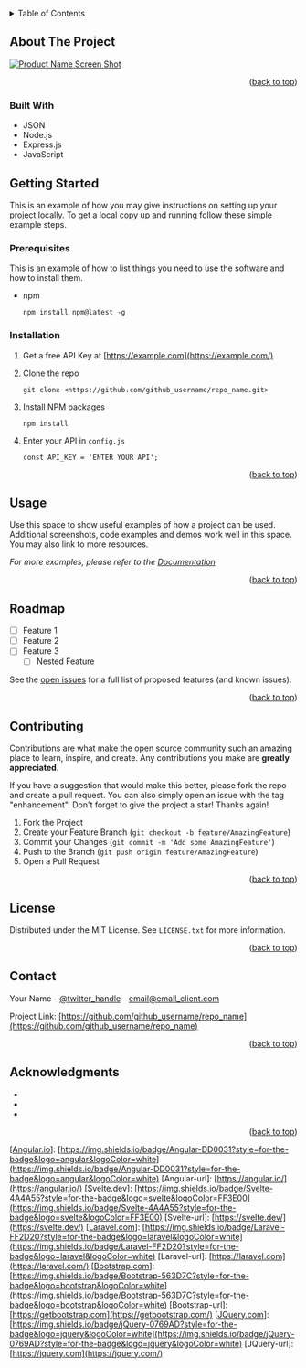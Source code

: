 <!-- Improved compatibility of back to top link: See: [https://github.com/othneildrew/Best-README-Template/pull/73](https://github.com/othneildrew/Best-README-Template/pull/73) -->
<a name="readme-top"></a>

<!-- TABLE OF CONTENTS -->
<details>
<summary>Table of Contents</summary>
<ol>
<li>
<a href="#about-the-project">About The Project</a>
<ul>
<li><a href="#built-with">Built With</a></li>
</ul>
</li>
<li>
<a href="#getting-started">Getting Started</a>
<ul>
<li><a href="#prerequisites">Prerequisites</a></li>
<li><a href="#installation">Installation</a></li>
</ul>
</li>
<li><a href="#usage">Usage</a></li>
<li><a href="#roadmap">Roadmap</a></li>
<li><a href="#contributing">Contributing</a></li>
<li><a href="#license">License</a></li>
<li><a href="#contact">Contact</a></li>
<li><a href="#acknowledgments">Acknowledgments</a></li>
</ol>
</details>

<!-- ABOUT THE PROJECT -->

## About The Project

[![Product Name Screen Shot][product-screenshot]](https://example.com/)

<!-- Here's a blank template to get started: To avoid retyping too much info. Do a search and replace with your text editor for the following: `github_username`, `repo_name`, `twitter_handle`, `linkedin_username`, `email_client`, `email`, `project_title`, `project_description`-->

<p align="right">(<a href="#readme-top">back to top</a>)</p>

### Built With

- JSON
- Node.js
- Express.js
- JavaScript

<!-- GETTING STARTED -->

## Getting Started

This is an example of how you may give instructions on setting up your project locally.
To get a local copy up and running follow these simple example steps.

### Prerequisites

This is an example of how to list things you need to use the software and how to install them.

- npm
    
    ```
    npm install npm@latest -g
    
    ```
    

### Installation

1. Get a free API Key at [https://example.com](https://example.com/)
2. Clone the repo
    
    ```
    git clone <https://github.com/github_username/repo_name.git>
    
    ```
    
3. Install NPM packages
    
    ```
    npm install
    
    ```
    
4. Enter your API in `config.js`
    
    ```
    const API_KEY = 'ENTER YOUR API';
    
    ```
    

<p align="right">(<a href="#readme-top">back to top</a>)</p>

<!-- USAGE EXAMPLES -->

## Usage

Use this space to show useful examples of how a project can be used. Additional screenshots, code examples and demos work well in this space. You may also link to more resources.

*For more examples, please refer to the [Documentation](https://example.com/)*

<p align="right">(<a href="#readme-top">back to top</a>)</p>

<!-- ROADMAP -->

## Roadmap

- [ ]  Feature 1
- [ ]  Feature 2
- [ ]  Feature 3
    - [ ]  Nested Feature

See the [open issues](https://github.com/github_username/repo_name/issues) for a full list of proposed features (and known issues).

<p align="right">(<a href="#readme-top">back to top</a>)</p>

<!-- CONTRIBUTING -->

## Contributing

Contributions are what make the open source community such an amazing place to learn, inspire, and create. Any contributions you make are **greatly appreciated**.

If you have a suggestion that would make this better, please fork the repo and create a pull request. You can also simply open an issue with the tag "enhancement".
Don't forget to give the project a star! Thanks again!

1. Fork the Project
2. Create your Feature Branch (`git checkout -b feature/AmazingFeature`)
3. Commit your Changes (`git commit -m 'Add some AmazingFeature'`)
4. Push to the Branch (`git push origin feature/AmazingFeature`)
5. Open a Pull Request

<p align="right">(<a href="#readme-top">back to top</a>)</p>

<!-- LICENSE -->

## License

Distributed under the MIT License. See `LICENSE.txt` for more information.

<p align="right">(<a href="#readme-top">back to top</a>)</p>

<!-- CONTACT -->

## Contact

Your Name - [@twitter_handle](https://twitter.com/twitter_handle) - email@email_client.com

Project Link: [https://github.com/github_username/repo_name](https://github.com/github_username/repo_name)

<p align="right">(<a href="#readme-top">back to top</a>)</p>

<!-- ACKNOWLEDGMENTS -->

## Acknowledgments

- 
- 
- 

<p align="right">(<a href="#readme-top">back to top</a>)</p>

<!-- MARKDOWN LINKS & IMAGES -->
<!-- [https://www.markdownguide.org/basic-syntax/#reference-style-links](https://www.markdownguide.org/basic-syntax/#reference-style-links) -->
[contributors-shield]: [https://img.shields.io/github/contributors/github_username/repo_name.svg?style=for-the-badge](https://img.shields.io/github/contributors/github_username/repo_name.svg?style=for-the-badge)
[contributors-url]: [https://github.com/github_username/repo_name/graphs/contributors](https://github.com/github_username/repo_name/graphs/contributors)
[forks-shield]: [https://img.shields.io/github/forks/github_username/repo_name.svg?style=for-the-badge](https://img.shields.io/github/forks/github_username/repo_name.svg?style=for-the-badge)
[forks-url]: [https://github.com/github_username/repo_name/network/members](https://github.com/github_username/repo_name/network/members)
[stars-shield]: [https://img.shields.io/github/stars/github_username/repo_name.svg?style=for-the-badge](https://img.shields.io/github/stars/github_username/repo_name.svg?style=for-the-badge)
[stars-url]: [https://github.com/github_username/repo_name/stargazers](https://github.com/github_username/repo_name/stargazers)
[issues-shield]: [https://img.shields.io/github/issues/github_username/repo_name.svg?style=for-the-badge](https://img.shields.io/github/issues/github_username/repo_name.svg?style=for-the-badge)
[issues-url]: [https://github.com/github_username/repo_name/issues](https://github.com/github_username/repo_name/issues)
[license-shield]: [https://img.shields.io/github/license/github_username/repo_name.svg?style=for-the-badge](https://img.shields.io/github/license/github_username/repo_name.svg?style=for-the-badge)
[license-url]: [https://github.com/github_username/repo_name/blob/master/LICENSE.txt](https://github.com/github_username/repo_name/blob/master/LICENSE.txt)
[linkedin-shield]: [https://img.shields.io/badge/-LinkedIn-black.svg?style=for-the-badge&logo=linkedin&colorB=555](https://img.shields.io/badge/-LinkedIn-black.svg?style=for-the-badge&logo=linkedin&colorB=555)
[linkedin-url]: [https://linkedin.com/in/linkedin_username](https://linkedin.com/in/linkedin_username)
[product-screenshot]: images/screenshot.png
[Next.js]: [https://img.shields.io/badge/next.js-000000?style=for-the-badge&logo=nextdotjs&logoColor=white](https://img.shields.io/badge/next.js-000000?style=for-the-badge&logo=nextdotjs&logoColor=white)
[Next-url]: [https://nextjs.org/](https://nextjs.org/)
[React.js]: [https://img.shields.io/badge/React-20232A?style=for-the-badge&logo=react&logoColor=61DAFB](https://img.shields.io/badge/React-20232A?style=for-the-badge&logo=react&logoColor=61DAFB)
[React-url]: [https://reactjs.org/](https://reactjs.org/)
[Vue.js]: [https://img.shields.io/badge/Vue.js-35495E?style=for-the-badge&logo=vuedotjs&logoColor=4FC08D](https://img.shields.io/badge/Vue.js-35495E?style=for-the-badge&logo=vuedotjs&logoColor=4FC08D)
[Vue-url]: [https://vuejs.org/](https://vuejs.org/)
[[Angular.io](http://angular.io/)]: [https://img.shields.io/badge/Angular-DD0031?style=for-the-badge&logo=angular&logoColor=white](https://img.shields.io/badge/Angular-DD0031?style=for-the-badge&logo=angular&logoColor=white)
[Angular-url]: [https://angular.io/](https://angular.io/)
[Svelte.dev]: [https://img.shields.io/badge/Svelte-4A4A55?style=for-the-badge&logo=svelte&logoColor=FF3E00](https://img.shields.io/badge/Svelte-4A4A55?style=for-the-badge&logo=svelte&logoColor=FF3E00)
[Svelte-url]: [https://svelte.dev/](https://svelte.dev/)
[[Laravel.com](http://laravel.com/)]: [https://img.shields.io/badge/Laravel-FF2D20?style=for-the-badge&logo=laravel&logoColor=white](https://img.shields.io/badge/Laravel-FF2D20?style=for-the-badge&logo=laravel&logoColor=white)
[Laravel-url]: [https://laravel.com](https://laravel.com/)
[[Bootstrap.com](http://bootstrap.com/)]: [https://img.shields.io/badge/Bootstrap-563D7C?style=for-the-badge&logo=bootstrap&logoColor=white](https://img.shields.io/badge/Bootstrap-563D7C?style=for-the-badge&logo=bootstrap&logoColor=white)
[Bootstrap-url]: [https://getbootstrap.com](https://getbootstrap.com/)
[[JQuery.com](http://jquery.com/)]: [https://img.shields.io/badge/jQuery-0769AD?style=for-the-badge&logo=jquery&logoColor=white](https://img.shields.io/badge/jQuery-0769AD?style=for-the-badge&logo=jquery&logoColor=white)
[JQuery-url]: [https://jquery.com](https://jquery.com/)
